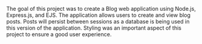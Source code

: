The goal of this project was to create a Blog web application using Node.js, Express.js, and EJS. 
The application allows users to create and view blog posts. 
Posts will persist between sessions as a database is being used in this version of the application. 
Styling was an important aspect of this project to ensure a good user experience.
